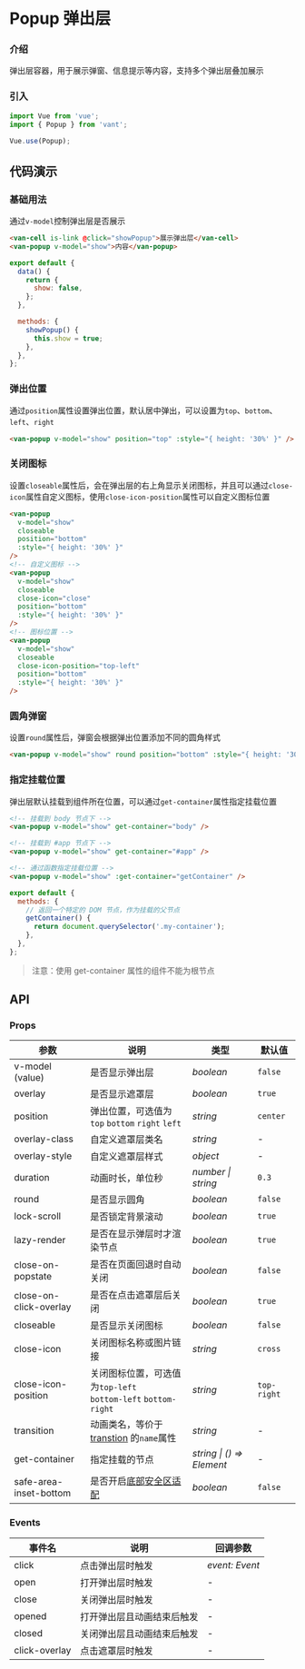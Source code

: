 # Popup 弹出层

### 介绍

弹出层容器，用于展示弹窗、信息提示等内容，支持多个弹出层叠加展示

### 引入

```js
import Vue from 'vue';
import { Popup } from 'vant';

Vue.use(Popup);
```

## 代码演示

### 基础用法

通过`v-model`控制弹出层是否展示

```html
<van-cell is-link @click="showPopup">展示弹出层</van-cell>
<van-popup v-model="show">内容</van-popup>
```

```js
export default {
  data() {
    return {
      show: false,
    };
  },

  methods: {
    showPopup() {
      this.show = true;
    },
  },
};
```

### 弹出位置

通过`position`属性设置弹出位置，默认居中弹出，可以设置为`top`、`bottom`、`left`、`right`

```html
<van-popup v-model="show" position="top" :style="{ height: '30%' }" />
```

### 关闭图标

设置`closeable`属性后，会在弹出层的右上角显示关闭图标，并且可以通过`close-icon`属性自定义图标，使用`close-icon-position`属性可以自定义图标位置

```html
<van-popup
  v-model="show"
  closeable
  position="bottom"
  :style="{ height: '30%' }"
/>
<!-- 自定义图标 -->
<van-popup
  v-model="show"
  closeable
  close-icon="close"
  position="bottom"
  :style="{ height: '30%' }"
/>
<!-- 图标位置 -->
<van-popup
  v-model="show"
  closeable
  close-icon-position="top-left"
  position="bottom"
  :style="{ height: '30%' }"
/>
```

### 圆角弹窗

设置`round`属性后，弹窗会根据弹出位置添加不同的圆角样式

```html
<van-popup v-model="show" round position="bottom" :style="{ height: '30%' }" />
```

### 指定挂载位置

弹出层默认挂载到组件所在位置，可以通过`get-container`属性指定挂载位置

```html
<!-- 挂载到 body 节点下 -->
<van-popup v-model="show" get-container="body" />

<!-- 挂载到 #app 节点下 -->
<van-popup v-model="show" get-container="#app" />

<!-- 通过函数指定挂载位置 -->
<van-popup v-model="show" :get-container="getContainer" />
```

```js
export default {
  methods: {
    // 返回一个特定的 DOM 节点，作为挂载的父节点
    getContainer() {
      return document.querySelector('.my-container');
    },
  },
};
```

> 注意：使用 get-container 属性的组件不能为根节点

## API

### Props

| 参数 | 说明 | 类型 | 默认值 |
| --- | --- | --- | --- |
| v-model (value) | 是否显示弹出层 | _boolean_ | `false` |
| overlay | 是否显示遮罩层 | _boolean_ | `true` |
| position | 弹出位置，可选值为 `top` `bottom` `right` `left` | _string_ | `center` |
| overlay-class | 自定义遮罩层类名 | _string_ | - |
| overlay-style | 自定义遮罩层样式 | _object_ | - |
| duration | 动画时长，单位秒 | _number \| string_ | `0.3` |
| round | 是否显示圆角 | _boolean_ | `false` |
| lock-scroll | 是否锁定背景滚动 | _boolean_ | `true` |
| lazy-render | 是否在显示弹层时才渲染节点 | _boolean_ | `true` |
| close-on-popstate | 是否在页面回退时自动关闭 | _boolean_ | `false` |
| close-on-click-overlay | 是否在点击遮罩层后关闭 | _boolean_ | `true` |
| closeable | 是否显示关闭图标 | _boolean_ | `false` |
| close-icon | 关闭图标名称或图片链接 | _string_ | `cross` |
| close-icon-position | 关闭图标位置，可选值为`top-left`<br>`bottom-left` `bottom-right` | _string_ | `top-right` |
| transition | 动画类名，等价于 [transtion](https://cn.vuejs.org/v2/api/index.html#transition) 的`name`属性 | _string_ | - |
| get-container | 指定挂载的节点 | _string \| () => Element_ | - |
| safe-area-inset-bottom | 是否开启[底部安全区适配](#/zh-CN/quickstart#di-bu-an-quan-qu-gua-pei) | _boolean_ | `false` |

### Events

| 事件名        | 说明                       | 回调参数       |
| ------------- | -------------------------- | -------------- |
| click         | 点击弹出层时触发           | _event: Event_ |
| open          | 打开弹出层时触发           | -              |
| close         | 关闭弹出层时触发           | -              |
| opened        | 打开弹出层且动画结束后触发 | -              |
| closed        | 关闭弹出层且动画结束后触发 | -              |
| click-overlay | 点击遮罩层时触发           | -              |
